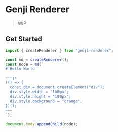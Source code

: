 # Genji Renderer

> WIP

## Get Started

```js
import { createRenderer } from "genji-renderer";

const md = createRenderer();
const node = md(`
# Hello World

~~~js
(() => {
  const div = document.createElement("div");
  div.style.width = "100px";
  div.style.height = "100px";
  div.style.background = "orange";
})();
~~~
`);

document.body.appendChild(node);
```
